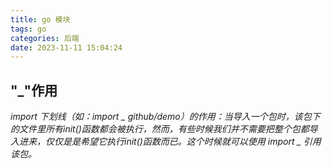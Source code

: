```yaml
---
title: go 模块
tags: go
categories: 后端
date: 2023-11-11 15:04:24
---
```

<meta name="referrer" content="no-referrer"/>

## "_"作用

*import 下划线（如：import _ github/demo）的作用：当导入一个包时，该包下的文件里所有init()函数都会被执行，然而，有些时候我们并不需要把整个包都导入进来，仅仅是是希望它执行init()函数而已。这个时候就可以使用 import _ 引用该包。*

